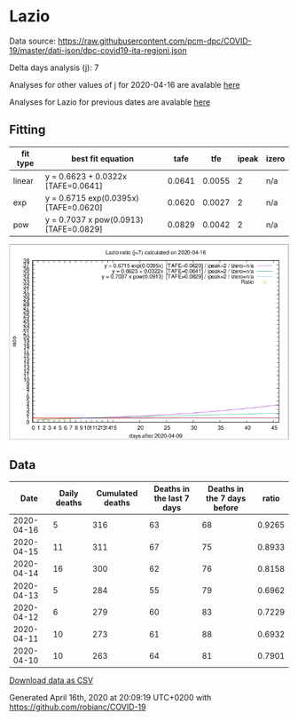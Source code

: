# Lazio

Data source: https://raw.githubusercontent.com/pcm-dpc/COVID-19/master/dati-json/dpc-covid19-ita-regioni.json

Delta days analysis (j): 7

Analyses for other values of j for 2020-04-16 are avalable [here](../2020-04-16/README.md)

Analyses for Lazio for previous dates are avalable [here](../README.md)

## Fitting 
|fit type|best fit equation|tafe|tfe|ipeak|izero|
|-------|-----|--------|------|---|---|
|linear|y = 0.6623 + 0.0322x  [TAFE=0.0641]|0.0641|0.0055|2|n/a|
|exp|y = 0.6715 exp(0.0395x)  [TAFE=0.0620]|0.0620|0.0027|2|n/a|
|pow|y = 0.7037 x pow(0.0913)  [TAFE=0.0829]|0.0829|0.0042|2|n/a|

![Plot](COVID-19_lazio_j7_2020-04-16.png)

## Data
|Date|Daily deaths|Cumulated deaths|Deaths in the last 7 days|Deaths in the 7 days before|ratio|
|----|----------|-----------|-------|--------------------|-----|
|2020-04-16|5|316|63|68|0.9265|
|2020-04-15|11|311|67|75|0.8933|
|2020-04-14|16|300|62|76|0.8158|
|2020-04-13|5|284|55|79|0.6962|
|2020-04-12|6|279|60|83|0.7229|
|2020-04-11|10|273|61|88|0.6932|
|2020-04-10|10|263|64|81|0.7901|

[Download data as CSV](COVID-19_lazio_j7_2020-04-16.csv)

Generated April 16th, 2020 at 20:09:19 UTC+0200 with https://github.com/robianc/COVID-19
